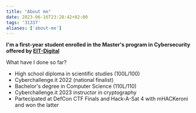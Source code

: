 ```yaml
---
title: "About me"
date: 2023-06-16T23:28:42+02:00
tags: '31337'
aliases: ['about-me']
---
```


**I'm a first-year student enrolled in the Master's program in Cybersecurity offered by [EIT-Digital](https://www.eitdigital.eu/)**

What have I done so far?

- High school diploma in scientific studies (100L/100)
- Cyberchallenge.it 2022 (national finalist)
- Bachelor's degree in Computer Science (110L/110)
- Cyberchallenge.it 2023 instructor in cryptography  
- Partecipated at DefCon CTF Finals and Hack-A-Sat 4 with mHACKeroni and won the latter

